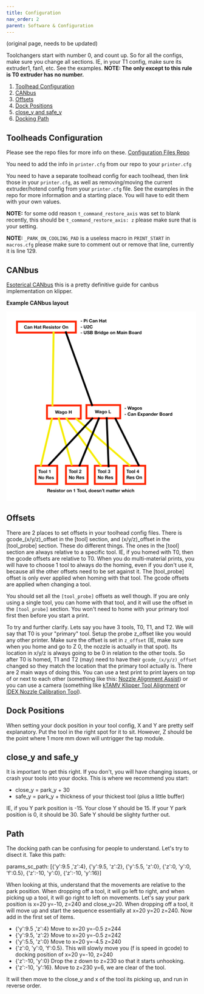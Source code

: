 ```yaml
---
title: Configuration
nav_order: 2
parent: Software & Configuration
---
```

<!-- Use the page layout at TOC.md:  https://github.com/sdylewski/StealthChanger/blob/main/docs/TOC.md -->

(original page, needs to be updated)



Toolchangers start with number 0, and count up. So for all the configs, make sure you change all sections. IE, in your T1 config, make sure its extruder1, fan1, etc. See the examples.  **NOTE: The only except to this rule is T0 extruder has no number.**

1. [Toolhead Configuration](#toolheads-configuration)
2. [CANbus](#canbus)
3. [Offsets](#offsets)
4. [Dock Positions](#dock-positions)
5. [close_y and safe_y](#close_y-and-safe_y)
6. [Docking Path](#Path)

## Toolheads Configuration

Please see the repo files for more info on these. [Configuration Files Repo](https://github.com/DraftShift/StealthChanger/blob/main/Klipper)

You need to add the info in `printer.cfg` from our repo to your `printer.cfg`

You need to have a separate toolhead config for each toolhead, then link those in your `printer.cfg`, as well as removing/moving the current extruder/hotend config from your `printer.cfg` file. See the examples in the repo for more information and a starting place. You will have to edit them with your own values.

**NOTE:** for some odd reason `t_command_restore_axis` was set to blank recently, this should be `t_command_restore_axis: z` please make sure that is your setting.

**NOTE:** `_PARK_ON_COOLING_PAD` is a useless macro in `PRINT_START` in `macros.cfg` please make sure to comment out or remove that line, currently it is line 129.

## CANbus

[Esoterical CANbus](https://github.com/Esoterical/voron_canbus) this is a pretty definitive guide for canbus implementation on klipper.

**Example CANbus layout**

![Example CANbus Layout](https://github.com/DraftShift/StealthChanger/blob/main/media/can_example.jpg?raw=true)

## Offsets

There are 2 places to set offsets in your toolhead config files. There is gcode_(x/y/z)_offset in the [tool] section, and (x/y/z)_offset in the [tool_probe] section. These do different things. The ones in the [tool] section are always relative to a specific tool. IE, if you homed with T0, then the gcode offsets are relative to T0. When you do multi-material prints, you will have to choose 1 tool to always do the homing, even if you don't use it, because all the other offsets need to be set against it. The [tool_probe] offset is only ever applied when homing with that tool. The gcode offsets are applied when changing a tool.

You should set all the `[tool_probe]` offsets as well though. If you are only using a single tool, you can home with that tool, and it will use the offset in the `[tool_probe]` section. You won't need to home with your primary tool first then before you start a print. 

To try and further clarify. Lets say you have 3 tools, T0, T1, and T2. We will say that T0 is your "primary" tool. Setup the probe z_offset like you would any other printer. Make sure the offset is set in `z_offset` (IE, make sure when you home and go to Z 0, the nozzle is actually in that spot). Its location in x/y/z is always going to be 0 in relation to the other tools. So after T0 is homed, T1 and T2 (may) need to have their `gcode_(x/y/z)_offset` changed so they match the location that the primary tool actually is. There are 2 main ways of doing this. You can use a test print to print layers on top of or next to each other (something like this: [Nozzle Alignment Assist](https://www.printables.com/model/109267-nozzle-alignment-assist)) or you can use a camera (something like [kTAMV Klipper Tool Alignment](https://github.com/TypQxQ/kTAMV) or [IDEX Nozzle Calibration Tool](https://github.com/Life0fBrian/Brians-IDEX-Nozzle-Calibration-tool)).

## Dock Positions

When setting your dock position in your tool config, X and Y are pretty self explanatory. Put the tool in the right spot for it to sit. However, Z should be the point where 1 more mm down will untrigger the tap module. 

## close_y and safe_y

It is important to get this right. If you don't, you will have changing issues, or crash your tools into your docks. This is where we recommend you start:

- close_y = park_y + 30
- safe_y = park_y + thickness of your thickest tool (plus a little buffer)

IE, if you Y park position is -15. Your close Y should be 15. If your Y park position is 0, it should be 30. Safe Y should be slighty further out. 

## Path

The docking path can be confusing for people to understand. Let's try to disect it. Take this path:

params_sc_path: [{'y':9.5 ,'z':4}, {'y':9.5, 'z':2}, {'y':5.5, 'z':0}, {'z':0, 'y':0, 'f':0.5}, {'z':-10, 'y':0}, {'z':-10, 'y':16}]

When looking at this, understand that the movements are relative to the park position. When dropping off a tool, it will go left to right, and when picking up a tool, it will go right to left on movements. Let's say your park position is x=20 y=-10, z=240 and close_y=20. When dropping off a tool, it will move up and start the sequence essentially at x=20 y=20 z=240. Now add in the first set of items. 

*  {'y':9.5 ,'z':4} Move to x=20 y=-0.5 z=244
*  {'y':9.5, 'z':2} Move to x=20 y=-0.5 z=242
*  {'y':5.5, 'z':0} Move to x=20 y=-4.5 z=240
*  {'z':0, 'y':0, 'f':0.5}. This will slowly move you (f is speed in gcode) to docking position of x=20 y=-10, z=240
*  {'z':-10, 'y':0} Drop the z down to z=230 so that it starts unhooking.
*  {'z':-10, 'y':16}. Move to z=230 y=6, we are clear of the tool.

It will then move to the close_y and x of the tool its picking up, and run in reverse order.
